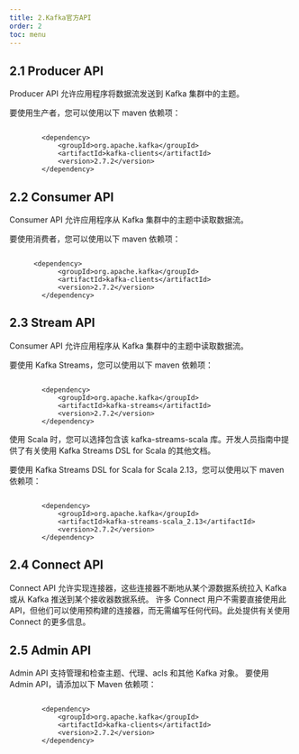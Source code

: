 ```yaml
---
title: 2.Kafka官方API
order: 2
toc: menu
---
```


## 2.1 Producer API

Producer API 允许应用程序将数据流发送到 Kafka 集群中的主题。

要使用生产者，您可以使用以下 maven 依赖项：

```mvn

		<dependency>
			<groupId>org.apache.kafka</groupId>
			<artifactId>kafka-clients</artifactId>
			<version>2.7.2</version>
		</dependency>
```

## 2.2 Consumer API

Consumer API 允许应用程序从 Kafka 集群中的主题中读取数据流。

要使用消费者，您可以使用以下 maven 依赖项：

```mvn

	  <dependency>
			<groupId>org.apache.kafka</groupId>
			<artifactId>kafka-clients</artifactId>
			<version>2.7.2</version>
		</dependency>
```

## 2.3 Stream API

Consumer API 允许应用程序从 Kafka 集群中的主题中读取数据流。

要使用 Kafka Streams，您可以使用以下 maven 依赖项：

```mvn

		<dependency>
			<groupId>org.apache.kafka</groupId>
			<artifactId>kafka-streams</artifactId>
			<version>2.7.2</version>
		</dependency>

```

使用 Scala 时，您可以选择包含该 kafka-streams-scala 库。开发人员指南中提供了有关使用 Kafka Streams DSL for Scala 的其他文档。

要使用 Kafka Streams DSL for Scala for Scala 2.13，您可以使用以下 maven 依赖项：

```mvn

		<dependency>
			<groupId>org.apache.kafka</groupId>
			<artifactId>kafka-streams-scala_2.13</artifactId>
			<version>2.7.2</version>
		</dependency>

```

## 2.4 Connect API

Connect API 允许实现连接器，这些连接器不断地从某个源数据系统拉入 Kafka 或从 Kafka 推送到某个接收器数据系统。
许多 Connect 用户不需要直接使用此 API，但他们可以使用预构建的连接器，而无需编写任何代码。此处提供有关使用 Connect 的更多信息。

## 2.5 Admin API

Admin API 支持管理和检查主题、代理、acls 和其他 Kafka 对象。
要使用 Admin API，请添加以下 Maven 依赖项：

```mvn

		<dependency>
			<groupId>org.apache.kafka</groupId>
			<artifactId>kafka-clients</artifactId>
			<version>2.7.2</version>
		</dependency>

```
